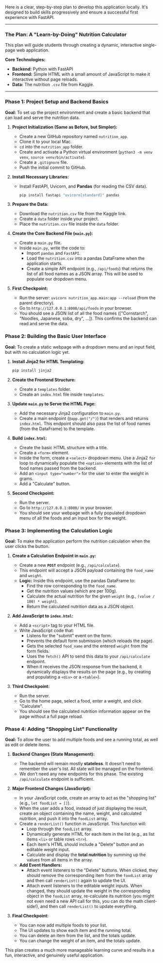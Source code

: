 Here is a clear, step-by-step plan to develop this application locally. It's designed to build skills progressively and ensure a successful first experience with FastAPI.

---

### The Plan: A "Learn-by-Doing" Nutrition Calculator

This plan will guide students through creating a dynamic, interactive single-page web application.

**Core Technologies:**
*   **Backend:** Python with FastAPI
*   **Frontend:** Simple HTML with a small amount of JavaScript to make it interactive without page reloads.
*   **Data:** The nutrition `.csv` file from Kaggle.

---

### Phase 1: Project Setup and Backend Basics

**Goal:** To set up the project environment and create a basic backend that can load and serve the nutrition data.

1.  **Project Initialization (Same as Before, but Simpler):**
    *   Create a new GitHub repository named `nutrition_app`.
    *   Clone it to your local Mac.
    *   `cd` into the `nutrition_app` folder.
    *   Create and activate a Python virtual environment (`python3 -m venv venv`, `source venv/bin/activate`).
    *   Create a `.gitignore` file.
    *   Push the initial commit to GitHub.

2.  **Install Necessary Libraries:**
    *   Install FastAPI, Uvicorn, and **Pandas** (for reading the CSV data).
        ```bash
        pip install fastapi "uvicorn[standard]" pandas
        ```

3.  **Prepare the Data:**
    *   Download the `nutrition.csv` file from the Kaggle link.
    *   Create a `data` folder inside your project.
    *   Place the `nutrition.csv` file inside the `data` folder.

4.  **Create the Core Backend File (`main.py`):**
    *   Create a `main.py` file.
    *   Inside `main.py`, write the code to:
        *   Import `pandas` and `FastAPI`.
        *   Load the `nutrition.csv` into a pandas DataFrame when the application starts.
        *   Create a simple API endpoint (e.g., `/api/foods`) that returns the list of all food names as a JSON array. This will be used to populate our dropdown menu.

5.  **First Checkpoint:**
    *   Run the server: `uvicorn nutrition_app.main:app --reload` (from the parent directory).
    *   Go to `http://127.0.0.1:8000/api/foods` in your browser.
    *   You should see a JSON list of all the food names (["Cornstarch", "Noodles, Japanese, soba, dry", ...]). This confirms the backend can read and serve the data.

### Phase 2: Building the Basic User Interface

**Goal:** To create a static webpage with a dropdown menu and an input field, but with no calculation logic yet.

1.  **Install Jinja2 for HTML Templating:**
    ```bash
    pip install jinja2
    ```

2.  **Create the Frontend Structure:**
    *   Create a `templates` folder.
    *   Create an `index.html` file inside `templates`.

3.  **Update `main.py` to Serve the HTML Page:**
    *   Add the necessary Jinja2 configuration to `main.py`.
    *   Create a main endpoint (`@app.get("/")`) that renders and returns `index.html`. This endpoint should also pass the list of food names (from the DataFrame) to the template.

4.  **Build `index.html`:**
    *   Create the basic HTML structure with a title.
    *   Create a `<form>` element.
    *   Inside the form, create a `<select>` dropdown menu. Use a Jinja2 `for` loop to dynamically populate the `<option>` elements with the list of food names passed from the backend.
    *   Add an `<input type="number">` for the user to enter the weight in grams.
    *   Add a "Calculate" button.

5.  **Second Checkpoint:**
    *   Run the server.
    *   Go to `http://127.0.0.1:8000/` in your browser.
    *   You should see your webpage with a fully populated dropdown menu of all the foods and an input box for the weight.

### Phase 3: Implementing the Calculation Logic

**Goal:** To make the application perform the nutrition calculation when the user clicks the button.

1.  **Create a Calculation Endpoint in `main.py`:**
    *   Create a new **`POST`** endpoint (e.g., `/api/calculate`).
    *   This endpoint will accept a JSON payload containing the `food_name` and `weight`.
    *   **Logic:** Inside this endpoint, use the pandas DataFrame to:
        *   Find the row corresponding to the `food_name`.
        *   Get the nutrition values (which are per 100g).
        *   Calculate the actual nutrition for the given `weight` (e.g., `(value / 100) * weight`).
        *   Return the calculated nutrition data as a JSON object.

2.  **Add JavaScript to `index.html`:**
    *   Add a `<script>` tag to your HTML file.
    *   Write JavaScript code that:
        *   Listens for the "submit" event on the form.
        *   Prevents the default form submission (which reloads the page).
        *   Gets the selected `food_name` and the entered `weight` from the form fields.
        *   Uses the `fetch()` API to send this data to your `/api/calculate` endpoint.
        *   When it receives the JSON response from the backend, it dynamically displays the results on the page (e.g., by creating and populating a `<div>` or a `<table>`).

3.  **Third Checkpoint:**
    *   Run the server.
    *   Go to the home page, select a food, enter a weight, and click "Calculate".
    *   You should see the calculated nutrition information appear on the page without a full page reload.

### Phase 4: Adding "Shopping List" Functionality

**Goal:** To allow the user to add multiple foods and see a running total, as well as edit or delete items.

1.  **Backend Changes (State Management):**
    *   The backend will remain mostly **stateless**. It doesn't need to remember the user's list. All state will be managed on the frontend.
    *   We don't need any new endpoints for this phase. The existing `/api/calculate` endpoint is sufficient.

2.  **Major Frontend Changes (JavaScript):**
    *   In your JavaScript code, create an array to act as the "shopping list" (e.g., `let foodList = []`).
    *   When the user adds a food, instead of just displaying the result, create an object containing the name, weight, and calculated nutrition, and push it into the `foodList` array.
    *   Create a `renderList()` function in JavaScript. This function will:
        *   Loop through the `foodList` array.
        *   Dynamically generate HTML for each item in the list (e.g., as list items `<li>` or table rows `<tr>`).
        *   Each item's HTML should include a "Delete" button and an editable weight input.
        *   Calculate and display the **total nutrition** by summing up the values from all items in the array.
    *   **Add Event Handlers:**
        *   Attach event listeners to the "Delete" buttons. When clicked, they should remove the corresponding item from the `foodList` array and then call `renderList()` again to update the UI.
        *   Attach event listeners to the editable weight inputs. When changed, they should update the weight in the corresponding object in the `foodList` array, re-calculate its nutrition (you might not even need a new API call for this, you can do the math client-side!), and then call `renderList()` to update everything.

4.  **Final Checkpoint:**
    *   You can now add multiple foods to your list.
    *   The UI updates to show each item and the running total.
    *   You can delete an item from the list, and the totals update.
    *   You can change the weight of an item, and the totals update.

This plan creates a much more manageable learning curve and results in a fun, interactive, and genuinely useful application.